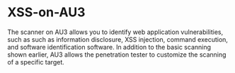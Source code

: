 # XSS-on-AU3
The scanner on AU3 allows you to identify web application vulnerabilities, such as such as information disclosure, XSS injection, command execution, and software identification software. In addition to the basic scanning shown earlier, AU3 allows the penetration tester to customize the scanning of a specific target.
